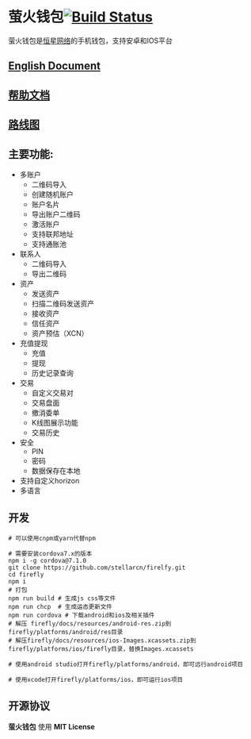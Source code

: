 # 萤火钱包[![Build Status](https://travis-ci.org/StellarCN/firefly.svg)](https://travis-ci.org/StellarCN/firefly)

萤火钱包是[恒星网络](https://stellar.org)的手机钱包，支持安卓和IOS平台


## [English Document](README.md)

## [帮助文档](https://wallet.fchain.io/manual/#0)


## [路线图](docs/ROADMAP_CN.MD)

## 主要功能:
* 多账户
	* 二维码导入
	* 创建随机账户
	* 账户名片
	* 导出账户二维码
	* 激活账户
	* 支持联邦地址
	* 支持通胀池
* 联系人
	* 二维码导入
	* 导出二维码
* 资产
	* 发送资产
	* 扫描二维码发送资产
	* 接收资产
	* 信任资产
	* 资产预估（XCN）
* 充值提现
	* 充值
	* 提现
	* 历史记录查询
* 交易
	* 自定义交易对
	* 交易盘面
	* 撤消委单
	* K线图展示功能
	* 交易历史
* 安全
	* PIN
	* 密码
	* 数据保存在本地
* 支持自定义horizon
* 多语言


## 开发
```
# 可以使用cnpm或yarn代替npm

# 需要安装cordova7.x的版本
npm i -g cordova@7.1.0
git clone https://github.com/stellarcn/firelfy.git
cd firefly
npm i
# 打包
npm run build # 生成js css等文件
npm run chcp  # 生成运态更新文件
npm run cordova # 下载android和ios及相关插件
# 解压 firefly/docs/resources/android-res.zip到firefly/platforms/android/res目录
# 解压firefly/docs/resources/ios-Images.xcassets.zip到firefly/platforms/ios/firefly目录，替换Images.xcassets

# 使用android studio打开firefly/platforms/android，即可远行android项目

# 使用xcode打开firefly/platforms/ios，即可运行ios项目

```



## 开源协议
**萤火钱包** 使用 **MIT License**


